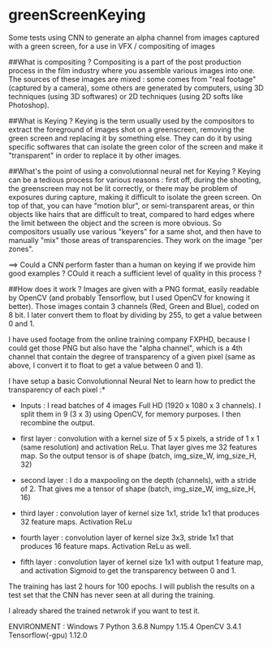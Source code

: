 # greenScreenKeying
Some tests using CNN to generate an alpha channel from images captured with a green screen, for a use in VFX / compositing of images

##What is compositing ?
Compositing is a part of the post production process in the film industry where you assemble various images into one. The sources of these images are mixed : some comes from "real footage" (captured by a camera), some others are generated by computers, using 3D techniques (using 3D softwares) or 2D techniques (using 2D softs like Photoshop). 

##What is Keying ?
Keying is the term usually used by the compositors to extract the foreground of images shot on a greenscreen, removing the green screen and replacing it by something else. They can do it by using specific softwares that can isolate the green color of the screen and make it "transparent" in order to replace it by other images.

##What's the point of using a convolutionnal neural net for Keying ?
Keying can be a tedious process for various reasons : first off, during the shooting, the greenscreen may not be lit correctly, or there may be problem of exposures during capture, making it difficult to isolate the green screen. On top of that, you can have "motion blur", or semi-transparent areas, or thin objects like hairs that are difficult to treat, compared to hard edges where the limit between the object and the screen is more obvious.
So compositors usually use various "keyers" for a same shot, and then have to manually "mix" those areas of transparencies. They work on the image "per zones".

==> Could a CNN perform faster than a human on keying if we provide him good examples ? COuld it reach a sufficient level of quality in this process ?

##How does it work ?
Images are given with a PNG format, easily readable by OpenCV (and probably Tensorflow, but I used OpenCV for knowing it better). Those images contain 3 channels (Red, Green and Blue), coded on 8 bit. I later convert them to float by dividing by 255, to get a value between 0 and 1.

I have used footage from the online training company FXPHD, because I could get those PNG but also have the "alpha channel", which is a 4th channel that contain the degree of transparency of a given pixel (same as above, I convert it to float to get a value between 0 and 1).

I have setup a basic Convolutionnal Neural Net to learn how to predict the transparency of each pixel :*

- Inputs : I read batches of 4 images Full HD (1920 x 1080 x 3 channels). I split them in 9 (3 x 3) using OpenCV, for memory purposes. I then recombine the output.

- first layer : convolution with a kernel size of 5 x 5 pixels, a stride of 1 x 1 (same resolution) and activation ReLu. That layer gives me 32 features map. So the output tensor is of shape (batch, img_size_W, img_size_H, 32)

- second layer : I do a maxpooling on the depth (channels), with a stride of 2. That gives me a tensor of shape (batch, img_size_W, img_size_H, 16)

- third layer : convolution layer of kernel size 1x1, stride 1x1 that produces 32 feature maps. Activation ReLu

- fourth layer : convolution layer of kernel size 3x3, stride 1x1 that produces 16 feature maps. Activation ReLu as well.

- fifth layer : convolution layer of kernel size 1x1 with output 1 feature map, and activation Sigmoid to get the transparency between 0 and 1.

The training has last 2 hours for 100 epochs. I will publish the results on a test set that the CNN has never seen at all during the training.

I already shared the trained netwrok if you want to test it.

ENVIRONMENT :
Windows 7
Python 3.6.8
Numpy 1.15.4
OpenCV 3.4.1
Tensorflow(-gpu) 1.12.0


